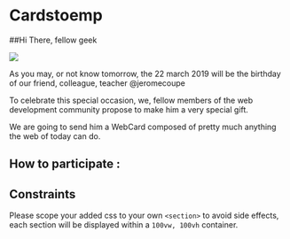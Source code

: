 # Cardstoemp

##Hi There, fellow geek 

![](https://media.giphy.com/media/vnMiqMnXBBbGw/giphy.gif)

As you may, or not know tomorrow, the 22 march 2019 will be the birthday of our friend, colleague, teacher @jeromecoupe

To celebrate this special occasion, we, fellow members of the web development community propose to make him a very special gift.

We are going to send him a WebCard composed of pretty much anything the web of today can do.

## How to participate : 

## Constraints

Please scope your added css to your own `<section>` to avoid side effects, each section will be displayed within a `100vw, 100vh` container.

